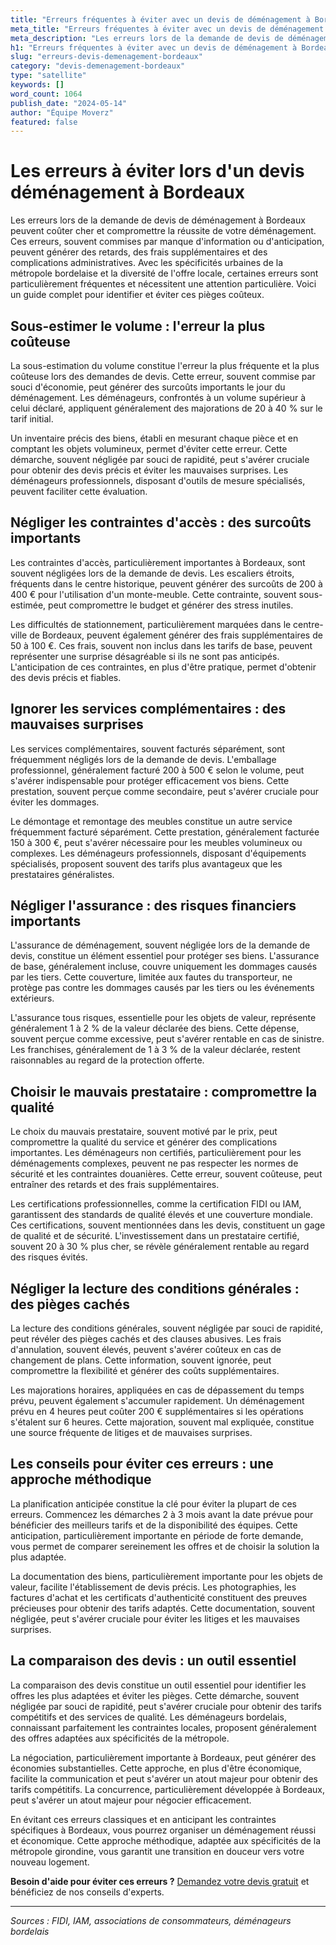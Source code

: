 ```yaml
---
title: "Erreurs fréquentes à éviter avec un devis de déménagement à Bordeaux"
meta_title: "Erreurs fréquentes à éviter avec un devis de déménagement à Bordeaux"
meta_description: "Les erreurs lors de la demande de devis de déménagement à Bordeaux peuvent coûter cher et compromettre la réussite de votre déménagement. Ces erreurs,."
h1: "Erreurs fréquentes à éviter avec un devis de déménagement à Bordeaux"
slug: "erreurs-devis-demenagement-bordeaux"
category: "devis-demenagement-bordeaux"
type: "satellite"
keywords: []
word_count: 1064
publish_date: "2024-05-14"
author: "Équipe Moverz"
featured: false
---
```



# Les erreurs à éviter lors d'un devis déménagement à Bordeaux

Les erreurs lors de la demande de devis de déménagement à Bordeaux peuvent coûter cher et compromettre la réussite de votre déménagement. Ces erreurs, souvent commises par manque d'information ou d'anticipation, peuvent générer des retards, des frais supplémentaires et des complications administratives. Avec les spécificités urbaines de la métropole bordelaise et la diversité de l'offre locale, certaines erreurs sont particulièrement fréquentes et nécessitent une attention particulière. Voici un guide complet pour identifier et éviter ces pièges coûteux.

## Sous-estimer le volume : l'erreur la plus coûteuse

La sous-estimation du volume constitue l'erreur la plus fréquente et la plus coûteuse lors des demandes de devis. Cette erreur, souvent commise par souci d'économie, peut générer des surcoûts importants le jour du déménagement. Les déménageurs, confrontés à un volume supérieur à celui déclaré, appliquent généralement des majorations de 20 à 40 % sur le tarif initial.

Un inventaire précis des biens, établi en mesurant chaque pièce et en comptant les objets volumineux, permet d'éviter cette erreur. Cette démarche, souvent négligée par souci de rapidité, peut s'avérer cruciale pour obtenir des devis précis et éviter les mauvaises surprises. Les déménageurs professionnels, disposant d'outils de mesure spécialisés, peuvent faciliter cette évaluation.

## Négliger les contraintes d'accès : des surcoûts importants

Les contraintes d'accès, particulièrement importantes à Bordeaux, sont souvent négligées lors de la demande de devis. Les escaliers étroits, fréquents dans le centre historique, peuvent générer des surcoûts de 200 à 400 € pour l'utilisation d'un monte-meuble. Cette contrainte, souvent sous-estimée, peut compromettre le budget et générer des stress inutiles.

Les difficultés de stationnement, particulièrement marquées dans le centre-ville de Bordeaux, peuvent également générer des frais supplémentaires de 50 à 100 €. Ces frais, souvent non inclus dans les tarifs de base, peuvent représenter une surprise désagréable si ils ne sont pas anticipés. L'anticipation de ces contraintes, en plus d'être pratique, permet d'obtenir des devis précis et fiables.

## Ignorer les services complémentaires : des mauvaises surprises

Les services complémentaires, souvent facturés séparément, sont fréquemment négligés lors de la demande de devis. L'emballage professionnel, généralement facturé 200 à 500 € selon le volume, peut s'avérer indispensable pour protéger efficacement vos biens. Cette prestation, souvent perçue comme secondaire, peut s'avérer cruciale pour éviter les dommages.

Le démontage et remontage des meubles constitue un autre service fréquemment facturé séparément. Cette prestation, généralement facturée 150 à 300 €, peut s'avérer nécessaire pour les meubles volumineux ou complexes. Les déménageurs professionnels, disposant d'équipements spécialisés, proposent souvent des tarifs plus avantageux que les prestataires généralistes.

## Négliger l'assurance : des risques financiers importants

L'assurance de déménagement, souvent négligée lors de la demande de devis, constitue un élément essentiel pour protéger ses biens. L'assurance de base, généralement incluse, couvre uniquement les dommages causés par les tiers. Cette couverture, limitée aux fautes du transporteur, ne protège pas contre les dommages causés par les tiers ou les événements extérieurs.

L'assurance tous risques, essentielle pour les objets de valeur, représente généralement 1 à 2 % de la valeur déclarée des biens. Cette dépense, souvent perçue comme excessive, peut s'avérer rentable en cas de sinistre. Les franchises, généralement de 1 à 3 % de la valeur déclarée, restent raisonnables au regard de la protection offerte.

## Choisir le mauvais prestataire : compromettre la qualité

Le choix du mauvais prestataire, souvent motivé par le prix, peut compromettre la qualité du service et générer des complications importantes. Les déménageurs non certifiés, particulièrement pour les déménagements complexes, peuvent ne pas respecter les normes de sécurité et les contraintes douanières. Cette erreur, souvent coûteuse, peut entraîner des retards et des frais supplémentaires.

Les certifications professionnelles, comme la certification FIDI ou IAM, garantissent des standards de qualité élevés et une couverture mondiale. Ces certifications, souvent mentionnées dans les devis, constituent un gage de qualité et de sécurité. L'investissement dans un prestataire certifié, souvent 20 à 30 % plus cher, se révèle généralement rentable au regard des risques évités.

## Négliger la lecture des conditions générales : des pièges cachés

La lecture des conditions générales, souvent négligée par souci de rapidité, peut révéler des pièges cachés et des clauses abusives. Les frais d'annulation, souvent élevés, peuvent s'avérer coûteux en cas de changement de plans. Cette information, souvent ignorée, peut compromettre la flexibilité et générer des coûts supplémentaires.

Les majorations horaires, appliquées en cas de dépassement du temps prévu, peuvent également s'accumuler rapidement. Un déménagement prévu en 4 heures peut coûter 200 € supplémentaires si les opérations s'étalent sur 6 heures. Cette majoration, souvent mal expliquée, constitue une source fréquente de litiges et de mauvaises surprises.

## Les conseils pour éviter ces erreurs : une approche méthodique

La planification anticipée constitue la clé pour éviter la plupart de ces erreurs. Commencez les démarches 2 à 3 mois avant la date prévue pour bénéficier des meilleurs tarifs et de la disponibilité des équipes. Cette anticipation, particulièrement importante en période de forte demande, vous permet de comparer sereinement les offres et de choisir la solution la plus adaptée.

La documentation des biens, particulièrement importante pour les objets de valeur, facilite l'établissement de devis précis. Les photographies, les factures d'achat et les certificats d'authenticité constituent des preuves précieuses pour obtenir des tarifs adaptés. Cette documentation, souvent négligée, peut s'avérer cruciale pour éviter les litiges et les mauvaises surprises.

## La comparaison des devis : un outil essentiel

La comparaison des devis constitue un outil essentiel pour identifier les offres les plus adaptées et éviter les pièges. Cette démarche, souvent négligée par souci de rapidité, peut s'avérer cruciale pour obtenir des tarifs compétitifs et des services de qualité. Les déménageurs bordelais, connaissant parfaitement les contraintes locales, proposent généralement des offres adaptées aux spécificités de la métropole.

La négociation, particulièrement importante à Bordeaux, peut générer des économies substantielles. Cette approche, en plus d'être économique, facilite la communication et peut s'avérer un atout majeur pour obtenir des tarifs compétitifs. La concurrence, particulièrement développée à Bordeaux, peut s'avérer un atout majeur pour négocier efficacement.

En évitant ces erreurs classiques et en anticipant les contraintes spécifiques à Bordeaux, vous pourrez organiser un déménagement réussi et économique. Cette approche méthodique, adaptée aux spécificités de la métropole girondine, vous garantit une transition en douceur vers votre nouveau logement.

**Besoin d'aide pour éviter ces erreurs ?** [Demandez votre devis gratuit](https://moverz-bordeaux.fr/devis) et bénéficiez de nos conseils d'experts.

---

*Sources : FIDI, IAM, associations de consommateurs, déménageurs bordelais*
